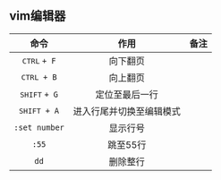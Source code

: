 ## vim编辑器
|命令|作用|备注|
|:-:|:-:|:-:|
|<kbd>CTRL</kbd> `+ F`|向下翻页||
|<kbd>CTRL `+ B`</kbd>|向上翻页||
|<kbd>SHIFT</kbd> `+ G`|定位至最后一行||
|<kbd>SHIFT</kdb> `+ A`|进入行尾并切换至编辑模式||
|`:set number`|显示行号||
|`:55`|跳至55行||
|`dd`|删除整行|| 
